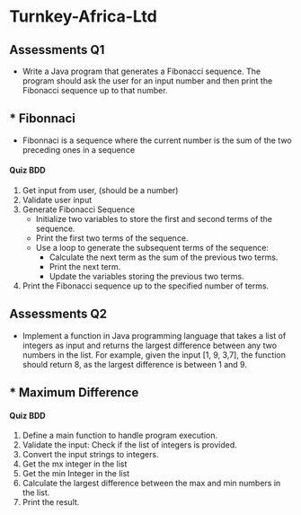 # Turnkey-Africa-Ltd
## Assessments Q1
- Write a Java program that generates a Fibonacci sequence. The program should ask the user for an
input number and then print the Fibonacci sequence up to that number.
## * Fibonnaci
- Fibonnaci is a sequence where the current number is the sum of the two preceding ones in a sequence

#### Quiz BDD
<ol>
  <li>Get input from user, (should be a number)</li>
  <li>Validate user input </li>
  <li>Generate Fibonacci Sequence 
    <ul>
        <li>Initialize two variables to store the first and second terms of the sequence.</li>
        <li>Print the first two terms of the sequence.</li>
        <li>Use a loop to generate the subsequent terms of the sequence:
            <ul>
                <li>Calculate the next term as the sum of the previous two terms.</li>            
                <li>Print the next term.</li>
                <li>Update the variables storing the previous two terms.</li>
            </ul>
        </li>
     </ul>
     <li>Print the Fibonacci sequence up to the specified number of terms.</li>
  </li>
</ol>

## Assessments Q2
- Implement a function in Java programming language that takes a list of integers as input and
returns the largest difference between any two numbers in the list. For example, given the input
[1, 9, 3,7], the function should return 8, as the largest difference is between 1 and 9.

## * Maximum Difference
#### Quiz BDD
<ol>
    <li>Define a main function to handle program execution.</li>
    <li>Validate the input: Check if the list of integers is provided.</li>
    <li>Convert the input strings to integers.</li>
    <li>Get the mx integer in the list</li>
    <li>Get the min Integer in the list</li>
    <li>Calculate the largest difference between the max and min  numbers in the list.</li>
    <li>Print the result.</li>
</ol>
